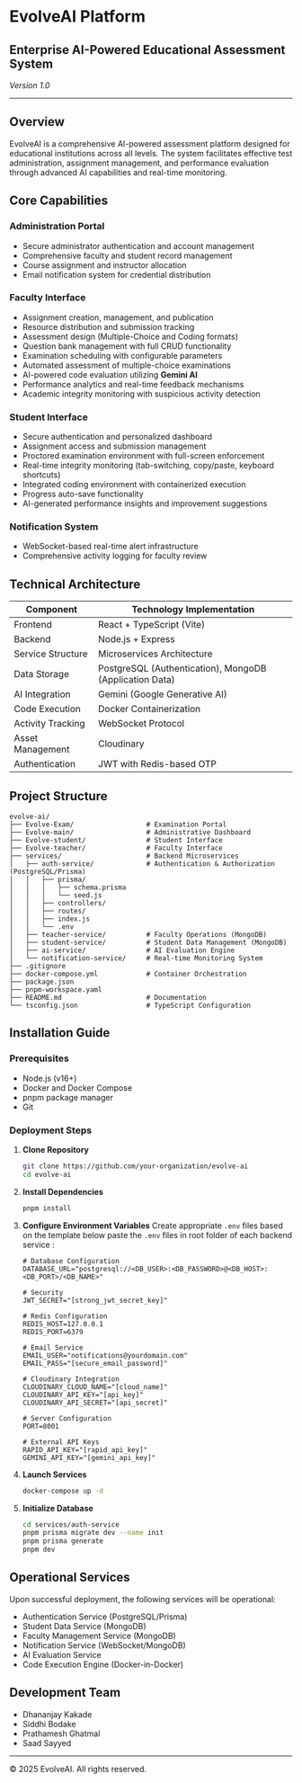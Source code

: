 # EvolveAI Platform

## Enterprise AI-Powered Educational Assessment System

*Version 1.0*

---

## Overview

EvolveAI is a comprehensive AI-powered assessment platform designed for educational institutions across all levels. The system facilitates effective test administration, assignment management, and performance evaluation through advanced AI capabilities and real-time monitoring.

## Core Capabilities

### Administration Portal
- Secure administrator authentication and account management
- Comprehensive faculty and student record management
- Course assignment and instructor allocation
- Email notification system for credential distribution

### Faculty Interface
- Assignment creation, management, and publication
- Resource distribution and submission tracking
- Assessment design (Multiple-Choice and Coding formats)
- Question bank management with full CRUD functionality
- Examination scheduling with configurable parameters
- Automated assessment of multiple-choice examinations
- AI-powered code evaluation utilizing **Gemini AI**
- Performance analytics and real-time feedback mechanisms
- Academic integrity monitoring with suspicious activity detection

### Student Interface
- Secure authentication and personalized dashboard
- Assignment access and submission management
- Proctored examination environment with full-screen enforcement
- Real-time integrity monitoring (tab-switching, copy/paste, keyboard shortcuts)
- Integrated coding environment with containerized execution
- Progress auto-save functionality
- AI-generated performance insights and improvement suggestions

### Notification System
- WebSocket-based real-time alert infrastructure
- Comprehensive activity logging for faculty review

## Technical Architecture

| Component         | Technology Implementation                |
|-------------------|-----------------------------------------|
| Frontend          | React + TypeScript (Vite)               |
| Backend           | Node.js + Express                       |
| Service Structure | Microservices Architecture              |
| Data Storage      | PostgreSQL (Authentication), MongoDB (Application Data) |
| AI Integration    | Gemini (Google Generative AI)           |
| Code Execution    | Docker Containerization                 |
| Activity Tracking | WebSocket Protocol                      |
| Asset Management  | Cloudinary                              |
| Authentication    | JWT with Redis-based OTP                |

## Project Structure

```
evolve-ai/  
├── Evolve-Exam/                  # Examination Portal
├── Evolve-main/                  # Administrative Dashboard
├── Evolve-student/               # Student Interface
├── Evolve-teacher/               # Faculty Interface
├── services/                     # Backend Microservices
│   ├── auth-service/             # Authentication & Authorization (PostgreSQL/Prisma)
│   │   ├── prisma/
│   │   │   ├── schema.prisma
│   │   │   └── seed.js
│   │   ├── controllers/
│   │   ├── routes/
│   │   ├── index.js
│   │   └── .env    
│   ├── teacher-service/          # Faculty Operations (MongoDB)
│   ├── student-service/          # Student Data Management (MongoDB)
│   ├── ai-service/               # AI Evaluation Engine
│   └── notification-service/     # Real-time Monitoring System
├── .gitignore
├── docker-compose.yml            # Container Orchestration
├── package.json
├── pnpm-workspace.yaml
├── README.md                     # Documentation
└── tsconfig.json                 # TypeScript Configuration
```

## Installation Guide

### Prerequisites
- Node.js (v16+)
- Docker and Docker Compose
- pnpm package manager
- Git

### Deployment Steps

1. **Clone Repository**
   ```bash
   git clone https://github.com/your-organization/evolve-ai
   cd evolve-ai
   ```

2. **Install Dependencies**
   ```bash
   pnpm install
   ```

3. **Configure Environment Variables**
   Create appropriate `.env` files based on the template below paste the `.env` files in root folder of each backend service :

   ```
   # Database Configuration
   DATABASE_URL="postgresql://<DB_USER>:<DB_PASSWORD>@<DB_HOST>:<DB_PORT>/<DB_NAME>"

   # Security
   JWT_SECRET="[strong_jwt_secret_key]"

   # Redis Configuration
   REDIS_HOST=127.0.0.1
   REDIS_PORT=6379

   # Email Service
   EMAIL_USER="notifications@yourdomain.com"
   EMAIL_PASS="[secure_email_password]"

   # Cloudinary Integration
   CLOUDINARY_CLOUD_NAME="[cloud_name]"
   CLOUDINARY_API_KEY="[api_key]"
   CLOUDINARY_API_SECRET="[api_secret]"

   # Server Configuration
   PORT=8001

   # External API Keys
   RAPID_API_KEY="[rapid_api_key]"
   GEMINI_API_KEY="[gemini_api_key]"
   ```

4. **Launch Services**
   ```bash
   docker-compose up -d
   ```

5. **Initialize Database**
   ```bash
   cd services/auth-service
   pnpm prisma migrate dev --name init
   pnpm prisma generate
   pnpm dev
   ```

## Operational Services

Upon successful deployment, the following services will be operational:
- Authentication Service (PostgreSQL/Prisma)
- Student Data Service (MongoDB)
- Faculty Management Service (MongoDB)
- Notification Service (WebSocket/MongoDB)
- AI Evaluation Service
- Code Execution Engine (Docker-in-Docker)

## Development Team

- Dhananjay Kakade
- Siddhi Bodake
- Prathamesh Ghatmal
- Saad Sayyed

---

© 2025 EvolveAI. All rights reserved.
